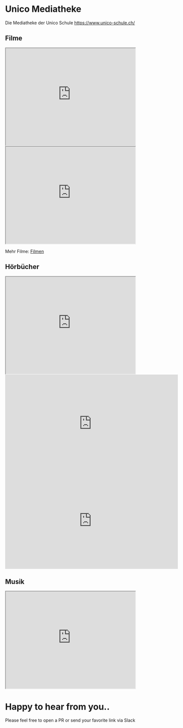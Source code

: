 # Unico Mediatheke

Die Mediatheke der Unico Schule https://www.unico-schule.ch/



## Filme

<iframe width="420" height="315"
src="https://www.youtube.com/embed/tgbNymZ7vqY" allowfullscreen>
</iframe> 

<iframe width="420" height="315"
src="https://www.youtube.com/embed/l3t8Yb8Cebo" allowfullscreen>
</iframe> 

Mehr Filme: [Filmen](filme.md) 

## Hörbücher

<iframe width="420" height="315" src="https://www.youtube.com/embed/vCFdm1IKKQ0" allowfullscreen>
</iframe> 

<iframe width="560" height="315" src="https://www.youtube.com/embed/vCFdm1IKKQ0" frameborder="0" allow="accelerometer; autoplay; clipboard-write; encrypted-media; gyroscope; picture-in-picture" allowfullscreen></iframe>

<iframe width="560" height="315" src="https://www.youtube.com/embed/vCFdm1IKKQ0" frameborder="0" allow="accelerometer; autoplay; clipboard-write; encrypted-media; gyroscope; picture-in-picture" allowfullscreen></iframe>


## Musik

<iframe width="420" height="315" src="https://www.youtube.com/embed/n6miFEXWDIw" allowfullscreen>
</iframe> 

# Happy to hear from you..

Please feel free to open a PR or send your favorite link via Slack
